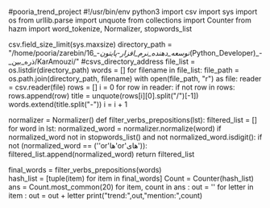 #pooria_trend_project
#!/usr/bin/env python3
import csv
import sys
import os
from urllib.parse import unquote
from collections import Counter
from hazm import word_tokenize, Normalizer, stopwords_list



csv.field_size_limit(sys.maxsize) 
directory_path = "/home/pooria/zarebin/16_-_توسعه_دهنده_نرم_افزار_-_پایتون_(Python_Developer)_-_ذره_بین/KarAmouzi/" #csvs_directory_address
file_list = os.listdir(directory_path)
words = []
for filename in file_list:
    file_path = os.path.join(directory_path, filename)
    with open(file_path, "r") as file:
        reader = csv.reader(file)
        rows = []
        i = 0
        for row in reader:
            if not row in rows:    
                rows.append(row)
                title = unquote(rows[i][0].split("/")[-1])
                words.extend(title.split("-"))
                i = i + 1



normalizer = Normalizer()
def filter_verbs_prepositions(lst):
    filtered_list = []
    for word in lst:
        normalized_word = normalizer.normalize(word)
        if normalized_word not in stopwords_list() and not normalized_word.isdigit():
            if not (normalized_word == (''or'ها'or'های')):                            
                filtered_list.append(normalized_word)
    return filtered_list



final_words = filter_verbs_prepositions(words)        
hash_list = [tuple(item) for item in final_words]
Count = Counter(hash_list)
ans = Count.most_common(20) 
for item, count in ans :
    out = ''
    for letter in item :
        out = out + letter
    print("trend:",out,"mention:",count)    
